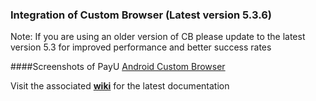 ### Integration of Custom Browser (Latest version 5.3.6)

Note: If you are using an older version of CB please update to the latest version 5.3 for improved performance and better success rates  

####Screenshots of PayU [Android Custom Browser](https://drive.google.com/a/payu.in/folderview?id=0B4URmsDLhGXmfjFmbDQ5b2V0bVhjdTZMNExMVHRFMG1PRFFYeUV0LU9nSWU4U0pqaW00OU0&usp=drive_web&ddrp=1#)

Visit the associated [**wiki**](https://github.com/payu-intrepos/Android-Custom-Browser/wiki/v5.2.2) for the latest documentation
